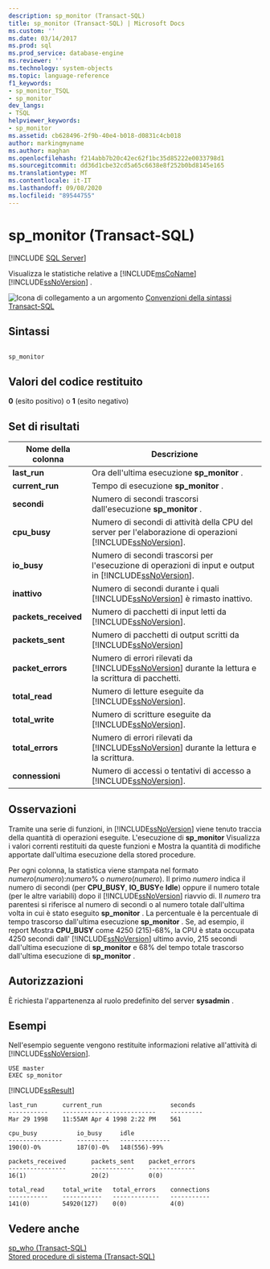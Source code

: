 ```yaml
---
description: sp_monitor (Transact-SQL)
title: sp_monitor (Transact-SQL) | Microsoft Docs
ms.custom: ''
ms.date: 03/14/2017
ms.prod: sql
ms.prod_service: database-engine
ms.reviewer: ''
ms.technology: system-objects
ms.topic: language-reference
f1_keywords:
- sp_monitor_TSQL
- sp_monitor
dev_langs:
- TSQL
helpviewer_keywords:
- sp_monitor
ms.assetid: cb628496-2f9b-40e4-b018-d0831c4cb018
author: markingmyname
ms.author: maghan
ms.openlocfilehash: f214abb7b20c42ec62f1bc35d85222e0033798d1
ms.sourcegitcommit: dd36d1cbe32cd5a65c6638e8f252b0bd8145e165
ms.translationtype: MT
ms.contentlocale: it-IT
ms.lasthandoff: 09/08/2020
ms.locfileid: "89544755"
---
```

# <a name="sp_monitor-transact-sql"></a>sp_monitor (Transact-SQL)
[!INCLUDE [SQL Server](../../includes/applies-to-version/sqlserver.md)]

  Visualizza le statistiche relative a [!INCLUDE[msCoName](../../includes/msconame-md.md)] [!INCLUDE[ssNoVersion](../../includes/ssnoversion-md.md)] .  
  
 ![Icona di collegamento a un argomento](../../database-engine/configure-windows/media/topic-link.gif "Icona di collegamento a un argomento") [Convenzioni della sintassi Transact-SQL](../../t-sql/language-elements/transact-sql-syntax-conventions-transact-sql.md)  
  
## <a name="syntax"></a>Sintassi  
  
```  
  
sp_monitor  
```  
  
## <a name="return-code-values"></a>Valori del codice restituito  
 **0** (esito positivo) o **1** (esito negativo)  
  
## <a name="result-sets"></a>Set di risultati  
  
|Nome della colonna|Descrizione|  
|-----------------|-----------------|  
|**last_run**|Ora dell'ultima esecuzione **sp_monitor** .|  
|**current_run**|Tempo di esecuzione **sp_monitor** .|  
|**secondi**|Numero di secondi trascorsi dall'esecuzione **sp_monitor** .|  
|**cpu_busy**|Numero di secondi di attività della CPU del server per l'elaborazione di operazioni [!INCLUDE[ssNoVersion](../../includes/ssnoversion-md.md)].|  
|**io_busy**|Numero di secondi trascorsi per l'esecuzione di operazioni di input e output in [!INCLUDE[ssNoVersion](../../includes/ssnoversion-md.md)].|  
|**inattivo**|Numero di secondi durante i quali [!INCLUDE[ssNoVersion](../../includes/ssnoversion-md.md)] è rimasto inattivo.|  
|**packets_received**|Numero di pacchetti di input letti da [!INCLUDE[ssNoVersion](../../includes/ssnoversion-md.md)].|  
|**packets_sent**|Numero di pacchetti di output scritti da [!INCLUDE[ssNoVersion](../../includes/ssnoversion-md.md)]|  
|**packet_errors**|Numero di errori rilevati da [!INCLUDE[ssNoVersion](../../includes/ssnoversion-md.md)] durante la lettura e la scrittura di pacchetti.|  
|**total_read**|Numero di letture eseguite da [!INCLUDE[ssNoVersion](../../includes/ssnoversion-md.md)].|  
|**total_write**|Numero di scritture eseguite da [!INCLUDE[ssNoVersion](../../includes/ssnoversion-md.md)].|  
|**total_errors**|Numero di errori rilevati da [!INCLUDE[ssNoVersion](../../includes/ssnoversion-md.md)] durante la lettura e la scrittura.|  
|**connessioni**|Numero di accessi o tentativi di accesso a [!INCLUDE[ssNoVersion](../../includes/ssnoversion-md.md)].|  
  
## <a name="remarks"></a>Osservazioni  
 Tramite una serie di funzioni, in [!INCLUDE[ssNoVersion](../../includes/ssnoversion-md.md)] viene tenuto traccia della quantità di operazioni eseguite. L'esecuzione di **sp_monitor** Visualizza i valori correnti restituiti da queste funzioni e Mostra la quantità di modifiche apportate dall'ultima esecuzione della stored procedure.  
  
 Per ogni colonna, la statistica viene stampata nel formato *numero*(*numero*):*numero*% o *numero*(*numero*). Il primo *numero* indica il numero di secondi (per **CPU_BUSY**, **IO_BUSY**e **Idle**) oppure il numero totale (per le altre variabili) dopo il [!INCLUDE[ssNoVersion](../../includes/ssnoversion-md.md)] riavvio di. Il *numero* tra parentesi si riferisce al numero di secondi o al numero totale dall'ultima volta in cui è stato eseguito **sp_monitor** . La percentuale è la percentuale di tempo trascorso dall'ultima esecuzione **sp_monitor** . Se, ad esempio, il report Mostra **CPU_BUSY** come 4250 (215)-68%, la CPU è stata occupata 4250 secondi dall' [!INCLUDE[ssNoVersion](../../includes/ssnoversion-md.md)] ultimo avvio, 215 secondi dall'ultima esecuzione di **sp_monitor** e 68% del tempo totale trascorso dall'ultima esecuzione di **sp_monitor** .  
  
## <a name="permissions"></a>Autorizzazioni  
 È richiesta l'appartenenza al ruolo predefinito del server **sysadmin** .  
  
## <a name="examples"></a>Esempi  
 Nell'esempio seguente vengono restituite informazioni relative all'attività di [!INCLUDE[ssNoVersion](../../includes/ssnoversion-md.md)].  
  
```console
USE master  
EXEC sp_monitor  
```  
  
 [!INCLUDE[ssResult](../../includes/ssresult-md.md)]  

```console
last_run       current_run                   seconds
-----------    --------------------------    ---------
Mar 29 1998    11:55AM Apr 4 1998 2:22 PM    561

cpu_busy           io_busy     idle
---------------    ---------   --------------
190(0)-0%          187(0)-0%   148(556)-99%

packets_received       packets_sent    packet_errors
----------------       ------------    -------------
16(1)                  20(2)           0(0)

total_read     total_write   total_errors    connections
-----------    -----------   -------------   -----------
141(0)         54920(127)    0(0)            4(0)
```
  
## <a name="see-also"></a>Vedere anche  
 [sp_who &#40;Transact-SQL&#41;](../../relational-databases/system-stored-procedures/sp-who-transact-sql.md)   
 [Stored procedure di sistema &#40;Transact-SQL&#41;](../../relational-databases/system-stored-procedures/system-stored-procedures-transact-sql.md)  
  
  
